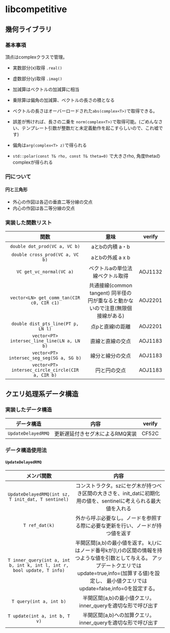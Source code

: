 # libcompetitive

## 幾何ライブラリ
### 基本事項
頂点はcomplexクラスで管理。
+ 実数部分(x)取得 ```.real()```
+ 虚数部分(y)取得 ```.imag()```

+ 加減算はベクトルの加減算に相当
+ 乗除算は偏角の加減算、ベクトルの長さの積となる

+ ベクトルの長さはオーバーロードされた```abs(complex<T>)```で取得できる。
+ 誤差が怖ければ、長さの二乗を ```norm(complex<T>)```で取得可能。(ごめんなさい、テンプレート引数が整数だと未定義動作を起こすらしいので、これ嘘です)
+ 偏角は```arg(complex<T> z)```で得られる
+ ```std::polar(const T& rho, const T& theta=0)``` で大きさrho, 角度thetaのcomplex<T>が得られる

### 円について
#### 円と三角形
+ 外心の作図は各辺の垂直二等分線の交点
+ 内心の作図は各二等分線の交点

### 実装した関数リスト

|関数|意味| verify |
|:--:|:--:|:--:|
|```double dot_prod(VC a, VC b)```|aとbの内積 a・b||
|```double cross_prod(VC a, VC b)```|aとbの外戚 a x b||
|```VC get_vc_normal(VC a)```|ベクトルaの単位法線ベクトル取得|AOJ1132|
|```vector<LN> get_comm_tan(CIR c0, CIR c1)```|共通接線(common tangent) 同半径の円が重なると動かないので注意(無限個接線がある)|AOJ2201|
|```double dist_pts_line(PT p, LN l)```|点pと直線lの距離|AOJ2201|
|```vector<PT> intersec_line_line(LN a, LN b)```|直線と直線の交点|AOJ1183|
|```vector<PT> intersec_seg_seg(SG a, SG b)```|線分と線分の交点|AOJ1183|
|```vector<PT> intersec_circle_circle(CIR a, CIR b)```|円と円の交点|AOJ1183|


## クエリ処理系データ構造
### 実装したデータ構造

|データ構造|内容|verify|
|:--:|:--:|:--:|
|```UpdateDelayedRMQ```|更新遅延付きセグ木によるRMQ実装|CF52C|

### データ構造使用法
#### ```UpdateDelayedRMQ```
|メンバ関数|内容|
|:--:|:--:|
|```UpdateDelayedRMQ(int sz, T init_dat, T sentinel)```|コンストラクタ。szにセグ木が持つべき区間の大きさを、init_datに初期化用の値を、sentinelに考えられる最大値を入れる|
|```T ref_dat(k)```|外から呼ぶ必要なし。ノードを参照する際に必要な更新を行い、ノードが持つ値を返す|
|```T inner_query(int a, int b, int k, int l, int r, bool update, T info)```|半開区間[a,b)の最小値を返す。 k,l,rにはノード番号kが[l,r)の区間の情報を持つような値を引数として与える。 アップデートクエリではupdate=true,info=(加算する値)を設定し、 最小値クエリではupdate=false,info=0を設定する。|
|```T query(int a, int b)```|半開区間[a,b)の最小値クエリ。 inner_queryを適切な形で呼び出す|
|```T update(int a, int b, T v)```|半開区間[a,b)への加算クエリ。 inner_queryを適切な形で呼び出す|

